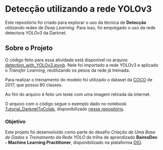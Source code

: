 # Detecção utilizando a rede YOLOv3

Este repositório foi criado para explorar o uso da técnica de **Detecção** utilizando redes de _Deep Learning_. Para isso, foi empregado o uso da rede detectora _YOLOv3_ da Darknet.

## Sobre o Projeto

O código feito para essa atividade está disponível no arquivo [detection_with_YOLOv3.ipynb](/./detection_with_YOLOv3/detection_with_YOLOv3.ipynb). Nele foi importado a rede YOLOv3 e aplicado o _Transfer Learning_, reutilizando os pesos da rede já treinada.

Para realizar o treinamento do modelo foi utilizado o dataset da [COCO](https://cocodataset.org/#home) de 2017, que possui 80 classes.

Ao fim do arquivo é feito um teste com uma imagem retirada da internet.

O arquivo com o código segue o exemplo dado no notebook [Tutorial_DarknetToColab](https://colab.research.google.com/drive/1lTGZsfMaGUpBG4inDIQwIJVW476ibXk_#scrollTo=j0t221djS1Gk), disponibilizado [nesse repositório](https://github.com/kriyeng/yolo-on-colab-notebook/).

### Objetivo

Este projeto foi desenvolvido como parte do desafio _Criação de Uma Base de Dados e Treinamento da Rede YOLO_ da trilha de aprendizado **BairesDev - Machine Learning Practitioner**, disponibilizado na plataforma [DIO](https://www.dio.me).
